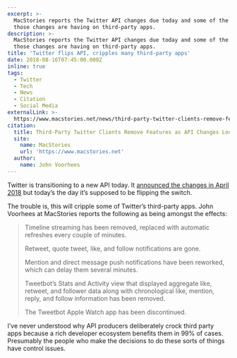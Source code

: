```yaml
---
excerpt: >-
  MacStories reports the Twitter API changes due today and some of the effects
  those changes are having on third-party apps.
description: >-
  MacStories reports the Twitter API changes due today and some of the effects
  those changes are having on third-party apps.
title: 'Twitter flips API, cripples many third-party apps'
date: 2018-08-16T07:45:00.000Z
inline: true
tags:
  - Twitter
  - Tech
  - News
  - Citation
  - Social Media
externalLink: >-
  https://www.macstories.net/news/third-party-twitter-clients-remove-features-as-api-changes-loom/
citation:
  title: Third-Party Twitter Clients Remove Features as API Changes Loom
  site:
    name: MacStories
    url: 'https://www.macstories.net'
  author:
    name: John Voorhees
---
```

Twitter is transitioning to a new API today. It [announced the changes in April 2018](https://blog.twitter.com/developer/en_us/topics/tools/2017/building-the-future-of-the-twitter-api-platform.html) but today’s the day it’s supposed to be flipping the switch.

The trouble is, this will cripple some of Twitter’s third-party apps. John Voorhees at MacStories reports the following as being amongst the effects:

> Timeline streaming has been removed, replaced with automatic refreshes every couple of minutes.  
>   
> Retweet, quote tweet, like, and follow notifications are gone.  
>   
> Mention and direct message push notifications have been reworked, which can delay them several minutes.  
>   
> Tweetbot’s Stats and Activity view that displayed aggregate like, retweet, and follower data along with chronological like, mention, reply, and follow information has been removed.  
>   
> The Tweetbot Apple Watch app has been discontinued.  

I’ve never understood why API producers deliberately crock third party apps because a rich developer ecosystem benefits them in 99% of cases. Presumably the people who make the decisions to do these sorts of things have control issues.



